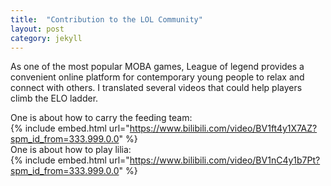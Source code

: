 ```yaml
---
title:  "Contribution to the LOL Community"
layout: post
category: jekyll
---
```


As one of the most popular MOBA games, League of legend provides a convenient online platform for contemporary young people to relax and connect with others. 
I translated several videos that could help players climb the ELO ladder.

One is about how to carry the feeding team:  
{% include embed.html url="https://www.bilibili.com/video/BV1ft4y1X7AZ?spm_id_from=333.999.0.0" %}   
One is about how to play lilia:  
{% include embed.html url="https://www.bilibili.com/video/BV1nC4y1b7Pt?spm_id_from=333.999.0.0" %}

